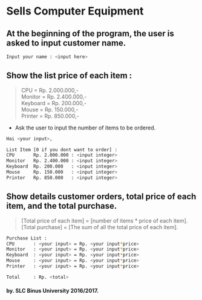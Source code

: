 # Sells Computer Equipment

## At the beginning of the program, the user is asked to input customer name. 

```sh
Input your name : <input here>
```

## Show the list price of each item :

> CPU = Rp. 2.000.000,-  
> Monitor = Rp. 2.400.000,-  
> Keyboard = Rp. 200.000,-  
> Mouse = Rp. 150.000,-  
> Printer = Rp. 850.000,-  


* Ask the user to input the number of items to be ordered.

```sh
Hai <your input>,

List Item [0 if you dont want to order] :
CPU       Rp. 2.000.000 : <input integer>
Monitor   Rp. 2.400.000 : <input integer>
Keyboard  Rp. 200.000   : <input integer>
Mouse     Rp. 150.000   : <input integer>
Printer   Rp. 850.000   : <input integer>
```

## Show details customer orders, total price of each item, and the total purchase.

> [Total price of each item] = [number of items * price of each item].  
> [Total purchase] =  [The sum of all the total price of each item].   

```sh
Purchase List :
CPU       : <your input> = Rp. <your input*price>
Monitor   : <your input> = Rp. <your input*price>
Keyboard  : <your input> = Rp. <your input*price>
Mouse     : <your input> = Rp. <your input*price>
Printer   : <your input> = Rp. <your input*price>

Total     : Rp. <total>
```

#### by. SLC Binus University 2016/2017.  
